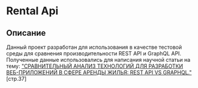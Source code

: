 # Rental Api

## Описание
Данный проект разработан для использования в качестве тестовой среды для сравнения производительности REST API и GraphQL API. Полученные данные использовались для написания научной статьи на тему: ["СРАВНИТЕЛЬНЫЙ АНАЛИЗ ТЕХНОЛОГИЙ ДЛЯ РАЗРАБОТКИ ВЕБ-ПРИЛОЖЕНИЙ В СФЕРЕ АРЕНДЫ ЖИЛЬЯ: REST API VS GRAPHQL."](https://naukaip.ru/wp-content/uploads/2025/06/MK-2383-1.pdf?utm_medium=email&utm_source=NotiSend) [стр.37]
